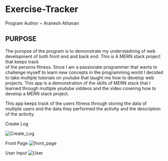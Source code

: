 # Exercise-Tracker 

Program Author ~ Aranesh Athavan 

PURPOSE  
--------- 

The puropse of the program is to demonstrate my understadning of web development 
of both front end and back end. This is A MERN stack project that keeps track  
of the persons fitness. Since I am a passionate programmer that wants to challenge 
myself to learn new concepts in the programming world I decided to take multiple 
tutorials on youtube that taught me how to develop web projects. This app is 
a demonstration of the skills of MERN stack that I learned through 
multiple youtube viddeos and the video covering how to develop a MERN stack 
project. 

This app keeps track of the users fitness through storing the data of multiple users and 
the data they performed the activity and the description of the activity.  

Create Log

![Create_Log](https://user-images.githubusercontent.com/59774953/104797702-2ef96180-578e-11eb-895a-97cd54a9f9d5.png) 

Front Page
![front_page](https://user-images.githubusercontent.com/59774953/104797748-7384fd00-578e-11eb-94e9-8a76e8b560a2.png) 

User Input
![User](https://user-images.githubusercontent.com/59774953/104797750-77188400-578e-11eb-8bae-4722ec0d25c6.JPG)
